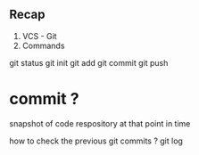 ## Recap 

1. VCS - Git
2. Commands 

git status 
git init
git add 
git commit 
git push 


# commit ? 
snapshot of code respository at that point in time 

how to check the previous git commits ? 
git log 

